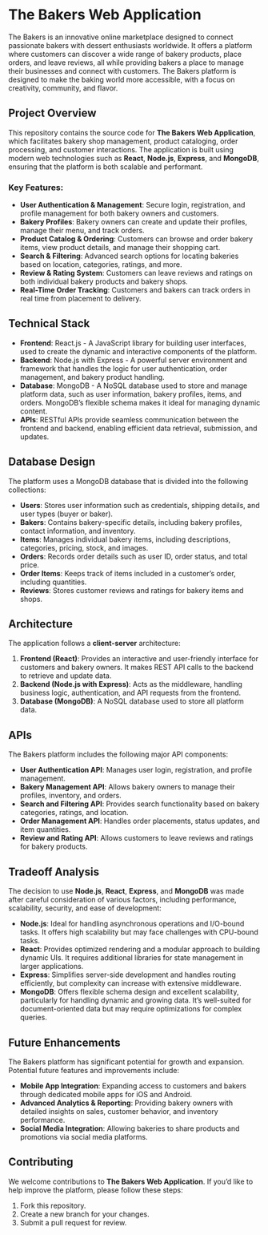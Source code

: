 # The Bakers Web Application

The Bakers is an innovative online marketplace designed to connect passionate bakers with dessert enthusiasts worldwide. It offers a platform where customers can discover a wide range of bakery products, place orders, and leave reviews, all while providing bakers a place to manage their businesses and connect with customers. The Bakers platform is designed to make the baking world more accessible, with a focus on creativity, community, and flavor.

## Project Overview

This repository contains the source code for **The Bakers Web Application**, which facilitates bakery shop management, product cataloging, order processing, and customer interactions. The application is built using modern web technologies such as **React**, **Node.js**, **Express**, and **MongoDB**, ensuring that the platform is both scalable and performant.

### Key Features:
- **User Authentication & Management**: Secure login, registration, and profile management for both bakery owners and customers.
- **Bakery Profiles**: Bakery owners can create and update their profiles, manage their menu, and track orders.
- **Product Catalog & Ordering**: Customers can browse and order bakery items, view product details, and manage their shopping cart.
- **Search & Filtering**: Advanced search options for locating bakeries based on location, categories, ratings, and more.
- **Review & Rating System**: Customers can leave reviews and ratings on both individual bakery products and bakery shops.
- **Real-Time Order Tracking**: Customers and bakers can track orders in real time from placement to delivery.

## Technical Stack

- **Frontend**: React.js - A JavaScript library for building user interfaces, used to create the dynamic and interactive components of the platform.
- **Backend**: Node.js with Express - A powerful server environment and framework that handles the logic for user authentication, order management, and bakery product handling.
- **Database**: MongoDB - A NoSQL database used to store and manage platform data, such as user information, bakery profiles, items, and orders. MongoDB’s flexible schema makes it ideal for managing dynamic content.
- **APIs**: RESTful APIs provide seamless communication between the frontend and backend, enabling efficient data retrieval, submission, and updates.

## Database Design

The platform uses a MongoDB database that is divided into the following collections:

- **Users**: Stores user information such as credentials, shipping details, and user types (buyer or baker).
- **Bakers**: Contains bakery-specific details, including bakery profiles, contact information, and inventory.
- **Items**: Manages individual bakery items, including descriptions, categories, pricing, stock, and images.
- **Orders**: Records order details such as user ID, order status, and total price.
- **Order Items**: Keeps track of items included in a customer’s order, including quantities.
- **Reviews**: Stores customer reviews and ratings for bakery items and shops.

## Architecture

The application follows a **client-server** architecture:

1. **Frontend (React)**: Provides an interactive and user-friendly interface for customers and bakery owners. It makes REST API calls to the backend to retrieve and update data.
2. **Backend (Node.js with Express)**: Acts as the middleware, handling business logic, authentication, and API requests from the frontend.
3. **Database (MongoDB)**: A NoSQL database used to store all platform data.

## APIs

The Bakers platform includes the following major API components:

- **User Authentication API**: Manages user login, registration, and profile management.
- **Bakery Management API**: Allows bakery owners to manage their profiles, inventory, and orders.
- **Search and Filtering API**: Provides search functionality based on bakery categories, ratings, and location.
- **Order Management API**: Handles order placements, status updates, and item quantities.
- **Review and Rating API**: Allows customers to leave reviews and ratings for bakery products.

## Tradeoff Analysis

The decision to use **Node.js**, **React**, **Express**, and **MongoDB** was made after careful consideration of various factors, including performance, scalability, security, and ease of development:

- **Node.js**: Ideal for handling asynchronous operations and I/O-bound tasks. It offers high scalability but may face challenges with CPU-bound tasks.
- **React**: Provides optimized rendering and a modular approach to building dynamic UIs. It requires additional libraries for state management in larger applications.
- **Express**: Simplifies server-side development and handles routing efficiently, but complexity can increase with extensive middleware.
- **MongoDB**: Offers flexible schema design and excellent scalability, particularly for handling dynamic and growing data. It’s well-suited for document-oriented data but may require optimizations for complex queries.

## Future Enhancements

The Bakers platform has significant potential for growth and expansion. Potential future features and improvements include:

- **Mobile App Integration**: Expanding access to customers and bakers through dedicated mobile apps for iOS and Android.
- **Advanced Analytics & Reporting**: Providing bakery owners with detailed insights on sales, customer behavior, and inventory performance.
- **Social Media Integration**: Allowing bakeries to share products and promotions via social media platforms.

## Contributing

We welcome contributions to **The Bakers Web Application**. If you’d like to help improve the platform, please follow these steps:

1. Fork this repository.
2. Create a new branch for your changes.
3. Submit a pull request for review.
